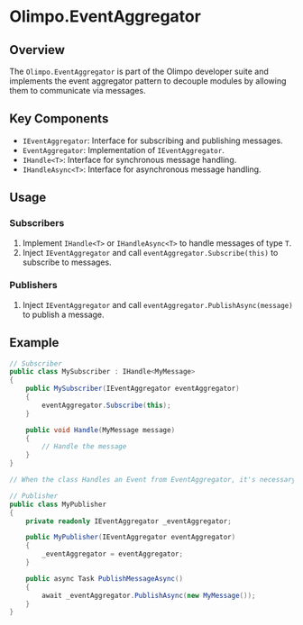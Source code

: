 # Olimpo.EventAggregator

## Overview
The `Olimpo.EventAggregator` is part of the Olimpo developer suite and implements the event aggregator pattern to decouple modules by allowing them to communicate via messages.

## Key Components
- `IEventAggregator`: Interface for subscribing and publishing messages.
- `EventAggregator`: Implementation of `IEventAggregator`.
- `IHandle<T>`: Interface for synchronous message handling.
- `IHandleAsync<T>`: Interface for asynchronous message handling.

## Usage
### Subscribers
1. Implement `IHandle<T>` or `IHandleAsync<T>` to handle messages of type `T`.
2. Inject `IEventAggregator` and call `eventAggregator.Subscribe(this)` to subscribe to messages.

### Publishers
1. Inject `IEventAggregator` and call `eventAggregator.PublishAsync(message)` to publish a message.

## Example
```csharp
// Subscriber
public class MySubscriber : IHandle<MyMessage>
{
    public MySubscriber(IEventAggregator eventAggregator)
    {
        eventAggregator.Subscribe(this);
    }

    public void Handle(MyMessage message)
    {
        // Handle the message
    }
}

// When the class Handles an Event from EventAggregator, it's necessary to have in contructor the eventAggregator.Subscribe(this).

// Publisher
public class MyPublisher
{
    private readonly IEventAggregator _eventAggregator;

    public MyPublisher(IEventAggregator eventAggregator)
    {
        _eventAggregator = eventAggregator;
    }

    public async Task PublishMessageAsync()
    {
        await _eventAggregator.PublishAsync(new MyMessage());
    }
}
